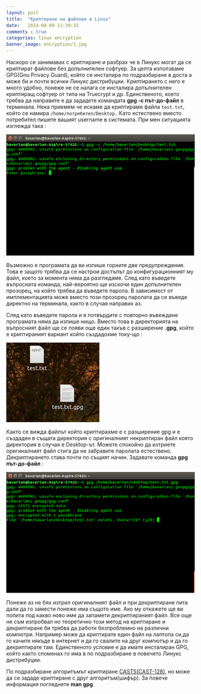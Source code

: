 ```yaml
---
layout: post
title:  "Криптиране на файлове в Linux"
date:   2014-08-09 11:39:31
comments : true
categories: linux encryption
banner_image: encryption/1.jpg
---
```

Наскоро се занимавах с криптиране и разбрах че в Линукс могат да се криптират файлове без допълнителен софтуер. За целта използваме GPG(Gnu Privacy Guard), който се инсталира по подразбиране в доста а може би и почти всички Линукс дистрибуции.
Криптирането с него е много удобно, понеже не се налага се инсталира допълнителен криптиращ софтуер от типа на Truecrypt и др. Единственото, което трябва да направите е да зададете командата **gpg -c път-до-файл** в терминала.
Нека приемем че искаме да криптираме файла `test.txt`, който се намира `/home/потребител/Desktop.`
Като естествено вместо потребител пишете вашият username в системата. При мен ситуацията изглежда така :

![image2](https://github.com/etem/etem.github.io/raw/master/assets/images/encryption/2.png)

Възможно е програмата да ви изпише горните две предупреждения. Това е защото трябва да се настрои достъпът до конфигурационният му файл, което за момента няма да разгледаме.
След като въведете въпросната команда, най-вероятно ще изскочи един допълнителен прозорец, на който трябва да въведете парола. В зависимост от имплементацията може вместо този прозорец паролата да се въведе директно на терминала, както в случая направих аз.

След като въведете парола и я потвърдите с повторно въвеждане програмата няма да изпише нищо. Вместо това в директорията на въпросният файл ще се появи още един такъв с разширение **.gpg**, който е криптираният вариант който създадохме току-що :

![image3](https://github.com/etem/etem.github.io/raw/master/assets/images/encryption/3.png)

Както се вижда файлът който криптирахме е с разширение gpg и е създаден в същата директория с оригиналният некриптиран файл която директория в случая е Desktop-ът.
Можете спокойно да изтриете оригиналният файл стига да не забравите паролата естествено. Декриптирането става почти по същият начин. Задавате команда **gpg път-до-файл** : 

![image4](https://github.com/etem/etem.github.io/raw/master/assets/images/encryption/4.png)

Понеже аз не бях изтрил оригиналният файл и при декриптиране пита дали да го замести понеже има същото име. Ако му откажете ще ви попита под какво ново име да запамети декриптираният файл. Все още не съм изпробвал но теоретично този метод на криптиране и декриптиране би трябва да работи безпроблемно на различни компютри.
Например може да криптирате един файл на лаптопа си,да го качите някъде в интернет и да го свалите на друг компютър и да го декриптирате там. Единственото условие е да имате инсталиран GPG, който както споменах го има в по подразбиране в повечето Линукс дистрибуции.

По подразбиране алгоритъмът криптиране [CAST5(CAST-128)][cast], но може да се зададе криптиране с друг алгоритъм(шифър).
За повече информация погледнете **man gpg**.

[cast]: http://en.wikipedia.org/wiki/CAST-128
